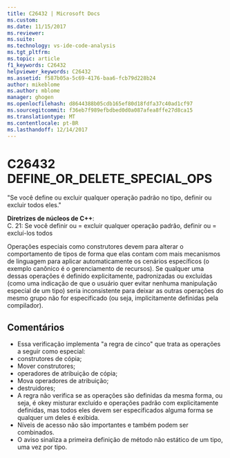 ```yaml
---
title: C26432 | Microsoft Docs
ms.custom: 
ms.date: 11/15/2017
ms.reviewer: 
ms.suite: 
ms.technology: vs-ide-code-analysis
ms.tgt_pltfrm: 
ms.topic: article
f1_keywords: C26432
helpviewer_keywords: C26432
ms.assetid: f587b05a-5c69-4176-baa6-fcb79d228b24
author: mikeblome
ms.author: mblome
manager: ghogen
ms.openlocfilehash: d8644388b05cdb165ef80d18fdfa37c40ad1cf97
ms.sourcegitcommit: f36eb7f989efbdbed0d0a087afea8ffe27d8ca15
ms.translationtype: MT
ms.contentlocale: pt-BR
ms.lasthandoff: 12/14/2017
---
```

# <a name="c26432-defineordeletespecialops"></a>C26432 DEFINE_OR_DELETE_SPECIAL_OPS
"Se você define ou excluir qualquer operação padrão no tipo, definir ou excluir todos eles."

**Diretrizes de núcleos de C++**:   
C. 21: Se você definir ou = excluir qualquer operação padrão, definir ou = excluí-los todos

Operações especiais como construtores devem para alterar o comportamento de tipos de forma que elas contam com mais mecanismos de linguagem para aplicar automaticamente os cenários específicos (o exemplo canônico é o gerenciamento de recursos). Se qualquer uma dessas operações é definido explicitamente, padronizadas ou excluídas (como uma indicação de que o usuário quer evitar nenhuma manipulação especial de um tipo) seria inconsistente para deixar as outras operações do mesmo grupo não for especificado (ou seja, implicitamente definidas pela compilador). 

## <a name="remarks"></a>Comentários    
 -  Essa verificação implementa "a regra de cinco" que trata as operações a seguir como especial:
-  construtores de cópia;
-  Mover construtores;
-  operadores de atribuição de cópia;
-  Mova operadores de atribuição;
-  destruidores;
-  A regra não verifica se as operações são definidas da mesma forma, ou seja, é okey misturar excluído e operações padrão com explicitamente definidas, mas todos eles devem ser especificados alguma forma se qualquer um deles é exibida.
-  Níveis de acesso não são importantes e também podem ser combinados.
-  O aviso sinaliza a primeira definição de método não estático de um tipo, uma vez por tipo.
